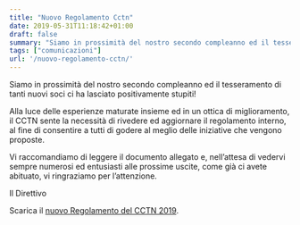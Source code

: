 ```yaml
---
title: "Nuovo Regolamento Cctn"
date: 2019-05-31T11:18:42+01:00
draft: false
summary: "Siamo in prossimità del nostro secondo compleanno ed il tesseramento ..."
tags: ["comunicazioni"]
url: '/nuovo-regolamento-cctn/'
---
```


Siamo in prossimità del nostro secondo compleanno ed il tesseramento di tanti nuovi soci ci ha lasciato positivamente stupiti!


Alla luce delle esperienze maturate insieme ed in un ottica di miglioramento, il CCTN sente la necessità di rivedere ed aggiornare il regolamento interno, al fine di consentire a tutti di godere al meglio delle iniziative che vengono proposte.

Vi raccomandiamo di leggere il documento allegato e, nell’attesa di vedervi sempre numerosi ed entusiasti alle prossime uscite, come già ci avete abituato, vi ringraziamo per l’attenzione.

Il Direttivo

Scarica il [nuovo Regolamento del CCTN 2019](Regolamento-CCTN-2019.pdf).